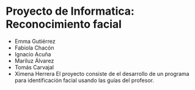 # Proyecto de Informatica: Reconocimiento facial
- Emma Gutiérrez
- Fabiola Chacón
- Ignacio Acuña
- Mariluz Álvarez
- Tomás Carvajal
- Ximena Herrera
El proyecto consiste de el desarrollo de un programa para identificación facial usando las guías del profesor.
